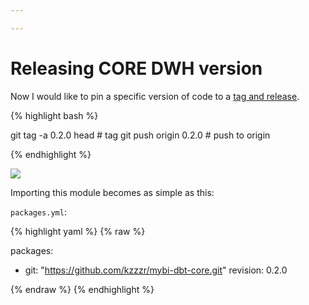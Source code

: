 ```yaml
---

---
```

# Releasing CORE DWH version

Now I would like to pin a specific version of code to a [tag and release](https://github.com/kzzzr/mybi-dbt-core/tags).

{% highlight bash %}

git tag -a 0.2.0 head # tag
git push origin 0.2.0 # push to origin

{% endhighlight %}

[![](https://habrastorage.org/webt/iq/oe/c0/iqoec0kjply_cvccpeuxyxeqpey.png)](https://habrastorage.org/webt/iq/oe/c0/iqoec0kjply_cvccpeuxyxeqpey.png)

Importing this module becomes as simple as this:

`packages.yml`:

{% highlight yaml %}
{% raw %}

packages:
 - git: "https://github.com/kzzzr/mybi-dbt-core.git"
   revision: 0.2.0
   
{% endraw %}
{% endhighlight %}